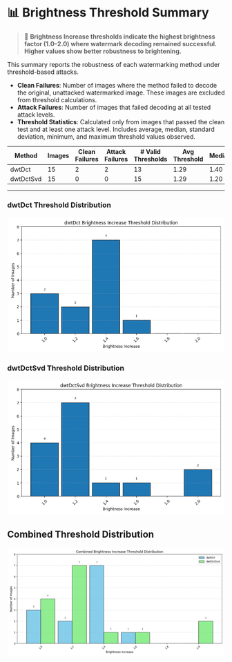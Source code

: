 # 📊 Brightness Threshold Summary

> 📘 **Brightness Increase thresholds indicate the highest brightness factor (1.0–2.0) where watermark decoding remained successful. Higher values show better robustness to brightening.**

This summary reports the robustness of each watermarking method under threshold-based attacks.
- **Clean Failures**: Number of images where the method failed to decode the original, unattacked watermarked image. These images are excluded from threshold calculations.
- **Attack Failures**: Number of images that failed decoding at all tested attack levels.
- **Threshold Statistics**: Calculated only from images that passed the clean test and at least one attack level. Includes average, median, standard deviation, minimum, and maximum threshold values observed.

| Method | Images | Clean Failures | Attack Failures | # Valid Thresholds | Avg Threshold | Median | Std Dev | Min | Max |
|--------|--------|----------------|------------------|---------------------|----------------|--------|---------|-----|-----|
| dwtDct | 15 | 2 | 2 | 13 | 1.29 | 1.40 | 0.19 | 1.00 | 1.60 |
| dwtDctSvd | 15 | 0 | 0 | 15 | 1.29 | 1.20 | 0.32 | 1.00 | 2.00 |

---
### dwtDct Threshold Distribution
![dwtDct Bar Graph](dwtDct_threshold_bar.png)

### dwtDctSvd Threshold Distribution
![dwtDctSvd Bar Graph](dwtDctSvd_threshold_bar.png)

## Combined Threshold Distribution
![Combined Threshold Bar Graph](brightness_combined_distribution.png)

